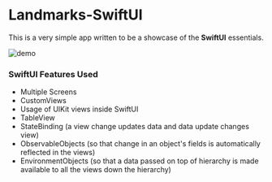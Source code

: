 # Landmarks-SwiftUI
This is a very simple app written to be a showcase of the **SwiftUI** essentials. 

![demo](docs/demo.gif)

### SwiftUI Features Used

- Multiple Screens
- CustomViews
- Usage of UIKit views inside SwiftUI
- TableView
- StateBinding (a view change updates data and data update changes view)
- ObservableObjects (so that change in an object's fields is automatically reflected in the views)
- EnvironmentObjects (so that a data passed on top of hierarchy is made available to all the views down the hierarchy)
